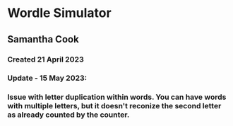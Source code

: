 # **Wordle Simulator**
## Samantha Cook
### Created 21 April 2023

### Update - 15 May 2023:
### Issue with letter duplication within words. You can have words with multiple letters, but it doesn't reconize the second letter as already counted by the counter. 
